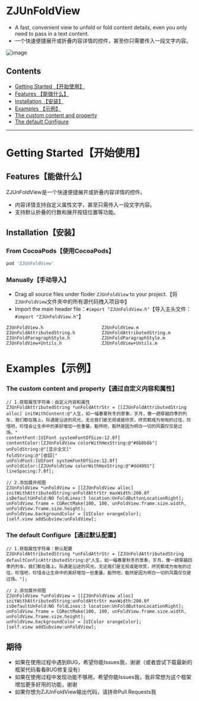 # ZJUnFoldView
- A fast, convenient view to unfold or fold content details, even you only need to pass in a text content.
- 一个快速便捷展开或折叠内容详情的控件，甚至你只需要传入一段文字内容。

![image](http://g.recordit.co/nUahvS453Z.gif)

## Contents
* [Getting Started 【开始使用】](#Getting_Started)
* [Features 【能做什么】](#Features)
* [Installation 【安装】](#Installation)
* [Examples 【示例】](#Examples)
* [The custom content and property](#Custom_Content)
* [The default Configure](#Default_Configure)

---

# <a id="Getting_Started"></a> Getting Started【开始使用】

## <a id="Features"></a> Features【能做什么】
ZJUnFoldView是一个快速便捷展开或折叠内容详情的控件。
- 内容详情支持自定义属性文字，甚至只需传入一段文字内容。
- 支持默认折叠的行数和展开按钮位置等功能。

## <a id="Installation"></a> Installation【安装】

### From CocoaPods【使用CocoaPods】

```ruby
pod 'ZJUnFoldView'
```

### Manually【手动导入】
- Drag all source files under floder `ZJUnFoldView` to your project.【将`ZJUnFoldView`文件夹中的所有源代码拽入项目中】
- Import the main header file：`#import "ZJUnFoldView.h"`【导入主头文件：`#import "ZJUnFoldView.h"`】

```objc
ZJUnFoldView.h                      ZJUnFoldView.m
ZJUnFoldAttributedString.h          ZJUnFoldAttributedString.m
ZJUnFoldParagraphStyle.h            ZJUnFoldParagraphStyle.m
ZJUnFoldView+Untils.h               ZJUnFoldView+Untils.m
```
# <a id="Examples"></a> Examples【示例】

### <a id="Custom_Content"></a> The custom content and property【通过自定义内容和属性】
```objc
// 1.获取属性字符串：自定义内容和属性
ZJUnFoldAttributedString *unFoldAttrStr = [[ZJUnFoldAttributedString alloc] initWithContent:@"人生，如一幅春夏秋冬的景象，岁月，像一趟穿越四季的列车，我们都在路上。际遇是沿途的风光，无论我们是无视或是欣赏，终究都成为匆匆的过往。珍惜吧，珍惜会让生命中的美好增加一些重量。豁然吧，豁然是因为明白一切的风霜仅仅是过场。"
contentFont:[UIFont systemFontOfSize:12.0f]
contentColor:[ZJUnFoldView colorWithHexString:@"#8b8b8b"]
unFoldString:@"[显示全文]"
foldString:@"[收回]"
unFoldFont:[UIFont systemFontOfSize:12.0f]
unFoldColor:[ZJUnFoldView colorWithHexString:@"#dd4991"]
lineSpacing:7.0f];

// 2.添加展开视图
ZJUnFoldView *unFoldView = [[ZJUnFoldView alloc] initWithAttributedString:unFoldAttrStr maxWidth:200.0f isDefaultUnFold:NO foldLines:3 location:UnFoldButtonLocationRight];
unFoldView.frame = CGRectMake(100, 100, unFoldView.frame.size.width, unFoldView.frame.size.height);
unFoldView.backgroundColor = [UIColor orangeColor];
[self.view addSubview:unFoldView];
```

### <a id="Default_Configure"></a> The default Configure【通过默认配置】
```objc
// 1.获取属性字符串：默认配置
ZJUnFoldAttributedString *unFoldAttrStr = [ZJUnFoldAttributedString defaultConficAttributedString:@"人生，如一幅春夏秋冬的景象，岁月，像一趟穿越四季的列车，我们都在路上。际遇是沿途的风光，无论我们是无视或是欣赏，终究都成为匆匆的过往。珍惜吧，珍惜会让生命中的美好增加一些重量。豁然吧，豁然是因为明白一切的风霜仅仅是过场。"];

// 2.添加展开视图
ZJUnFoldView *unFoldView = [[ZJUnFoldView alloc] initWithAttributedString:unFoldAttrStr maxWidth:200.0f isDefaultUnFold:NO foldLines:3 location:UnFoldButtonLocationRight];
unFoldView.frame = CGRectMake(100, 100, unFoldView.frame.size.width, unFoldView.frame.size.height);
unFoldView.backgroundColor = [UIColor orangeColor];
[self.view addSubview:unFoldView];
```

## 期待
* 如果在使用过程中遇到BUG，希望你能Issues我，谢谢（或者尝试下载最新的框架代码看看BUG修复没有）
* 如果在使用过程中发现功能不够用，希望你能Issues我，我非常想为这个框架增加更多好用的功能，谢谢
* 如果你想为ZJUnFoldView输出代码，请拼命Pull Requests我
